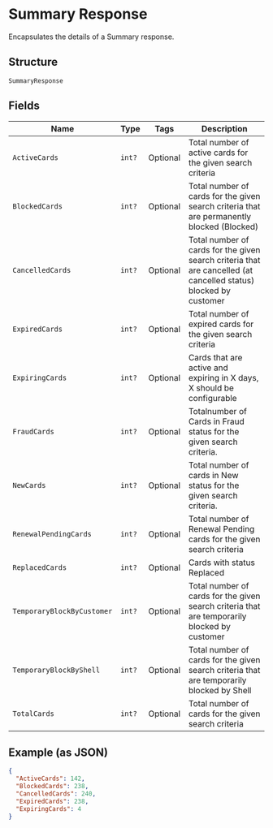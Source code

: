 
# Summary Response

Encapsulates the details of a Summary response.

## Structure

`SummaryResponse`

## Fields

| Name | Type | Tags | Description |
|  --- | --- | --- | --- |
| `ActiveCards` | `int?` | Optional | Total number of active cards for the given search criteria |
| `BlockedCards` | `int?` | Optional | Total number of cards for the given search criteria that are permanently blocked (Blocked) |
| `CancelledCards` | `int?` | Optional | Total number of cards for the given search criteria that are cancelled (at cancelled status) blocked by customer |
| `ExpiredCards` | `int?` | Optional | Total number of expired cards for the given search criteria |
| `ExpiringCards` | `int?` | Optional | Cards that are active and expiring in X days, X should be configurable |
| `FraudCards` | `int?` | Optional | Totalnumber of Cards in Fraud status for the given search criteria. |
| `NewCards` | `int?` | Optional | Total number of cards in New status for the given search criteria. |
| `RenewalPendingCards` | `int?` | Optional | Total number of Renewal Pending cards for the given search criteria |
| `ReplacedCards` | `int?` | Optional | Cards with status Replaced |
| `TemporaryBlockByCustomer` | `int?` | Optional | Total number of cards for the given search criteria that are temporarily blocked by customer |
| `TemporaryBlockByShell` | `int?` | Optional | Total number of cards for the given search criteria that are temporarily blocked by Shell |
| `TotalCards` | `int?` | Optional | Total number of cards for the given search criteria |

## Example (as JSON)

```json
{
  "ActiveCards": 142,
  "BlockedCards": 238,
  "CancelledCards": 240,
  "ExpiredCards": 238,
  "ExpiringCards": 4
}
```

